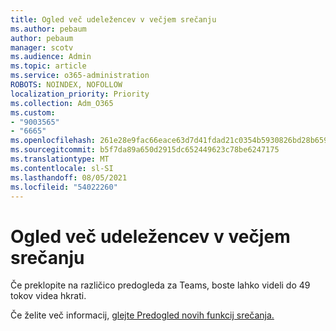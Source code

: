 ```yaml
---
title: Ogled več udeležencev v večjem srečanju
ms.author: pebaum
author: pebaum
manager: scotv
ms.audience: Admin
ms.topic: article
ms.service: o365-administration
ROBOTS: NOINDEX, NOFOLLOW
localization_priority: Priority
ms.collection: Adm_O365
ms.custom:
- "9003565"
- "6665"
ms.openlocfilehash: 261e28e9fac66eace63d7d41fdad21c0354b5930826bd28b659ce5e3d159655f
ms.sourcegitcommit: b5f7da89a650d2915dc652449623c78be6247175
ms.translationtype: MT
ms.contentlocale: sl-SI
ms.lasthandoff: 08/05/2021
ms.locfileid: "54022260"
---
```

# <a name="see-more-participants-in-a-large-meeting"></a>Ogled več udeležencev v večjem srečanju

Če preklopite na različico predogleda za Teams, boste lahko videli do 49 tokov videa hkrati.

Če želite več informacij, [glejte Predogled novih funkcij srečanja.](https://support.microsoft.com/office/04533e91-3203-4530-a1c0-8f77c0731699)
